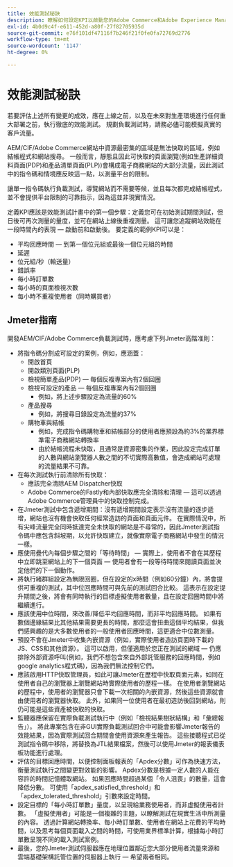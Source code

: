```yaml
---
title: 效能測試秘訣
description: 瞭解如何設定KPI以啟動您的Adobe Commerce和Adobe Experience Manager解決方案。
exl-id: 4b0d9c4f-e611-452d-a80f-27f82705935d
source-git-commit: e76f101df47116f7b246f21f0fe0fa72769d2776
workflow-type: tm+mt
source-wordcount: '1147'
ht-degree: 0%

---
```


# 效能測試秘訣

若要評估上述所有變更的成效，應在上線之前，以及在未來對生產環境進行任何重大部署之前，執行徹底的效能測試。 規劃負載測試時，請務必儘可能模擬真實的客戶流量。

AEM/CIF/Adobe Commerce網站中資源最密集的區域是無法快取的區域，例如結帳程式和網站搜尋。 一般而言，靜態且因此可快取的頁面瀏覽(例如生產詳細資料頁面(PDP)和產品清單頁面(PLP))會構成電子商務網站的大部分流量，因此測試中的指令碼和情境應反映這一點，以測量平台的限制。

讓單一指令碼執行負載測試，導覽網站而不需要等候，並且每次都完成結帳程式，並不會提供平台限制的可靠指示，因為這並非現實情況。

定義KPI應該是效能測試計畫中的第一個步驟：定義您可在初始測試期間測試，但日後可再次測量的量度，並可在網站上線後重複測量。 這可讓您追蹤網站效能在一段時間內的表現 — 啟動前和啟動後。 要定義的範例KPI可以是：

- 平均回應時間 — 到第一個位元組或最後一個位元組的時間
- 延遲
- 位元組/秒（輸送量）
- 錯誤率
- 每小時訂單數
- 每小時的頁面檢視次數
- 每小時不重複使用者（同時購買者）

## Jmeter指南

開發AEM/CIF/Adobe Commerce負載測試時，應考慮下列Jmeter高階准則：

- 將指令碼分割成可設定的案例，例如，應涵蓋：
   - 開啟首頁
   - 開啟類別頁面(PLP)
   - 檢視簡單產品(PDP) — 每個反複專案內有2個回圈
   - 檢視可設定的產品 — 每個反複專案內有2個回圈
      - 例如，將上述步驟設定為流量的60%
   - 產品搜尋
      - 例如，將搜尋目錄設定為流量的37%
   - 購物車與結帳
      - 例如，完成指令碼購物車和結帳部分的使用者應預設為約3%的業界標準電子商務網站轉換率
      - 由於結帳流程未快取，且通常是資源密集的作業，因此設定完成訂單的人數與網站瀏覽器人數之間的不切實際高數值，會造成網站可處理的流量結果不可靠。
- 在每次測試執行前清除所有快取：
   - 應該完全清除AEM Dispatcher快取
   - Adobe Commerce的Fastly和內部快取應完全清除和清理 — 這可以透過Adobe Commerce管理員中的快取控制完成。
- 在Jmeter測試中包含遞增期間：沒有遞增期間設定表示沒有流量的逐步遞增，網站也沒有機會快取任何經常造訪的頁面和頁面元件。 在實際情況中，所有尖峰流量完全同時抵達完全未快取的網站是不尋常的，因此Jmeter測試指令碼中應包含斜坡期，以允許快取建立，就像實際電子商務網站中發生的情況一樣。
- 應使用疊代內每個步驟之間的「等待時間」 — 實際上，使用者不會在其歷程中立即跳至網站上的下一個頁面 — 使用者會有一段等待時間來閱讀頁面並決定他們的下一個動作。
- 將執行緒群組設定為無限回圈，但在設定的x時間（例如60分鐘）內，將會提供可重複的測試，其中位回應時間可與先前的測試回合比較。 這表示在設定提升期間之後，將會有同時執行的目標虛擬使用者數量，且在設定回圈時間中將繼續進行。
- 應該使用中位時間，來改善/降低平均回應時間，而非平均回應時間。 如果有數個邊緣結果比其他結果需要更長的時間，那麼這會扭曲這個平均結果，但我們感興趣的是大多數使用者的一般使用者回應時間，這更適合中位數測量。
- 預設不會在Jmeter中收集內嵌資源（例如，實際使用者造訪頁面時下載的JS、CSS和其他資源）。 這可以啟用，但僅適用於您正在測試的網域 — 仍應排除外部資源呼叫(例如，我們不想包含來自外部託管服務的回應時間，例如 google analytics程式碼)，因為我們無法控制它們。
- 應該啟用HTTP快取管理員，如此可讓Jmeter在歷程中快取頁面元素，如同在使用者自己的瀏覽器上瀏覽網站時實際使用者的歷程一樣。 在使用者瀏覽網站的歷程中，使用者的瀏覽器只會下載一次相關的內嵌資源，然後這些資源就會由使用者的瀏覽器快取。 此外，如果同一位使用者在最初造訪後回到網站，則仍可能是這些資產被快取的快取。
- 監聽器應保留在實際負載測試執行中（例如「檢視結果樹狀結構」和「彙總報告」）。 將此專案包含在非GUI實際負載測試回合中可能會影響Jmeter報告的效能結果，因為實際測試回合期間會使用資源來產生報告。 這些接聽程式已從測試指令碼中移除，將替換為JTL結果檔案，然後可以使用Jmeter的報表儀表板功能進行處理。
- 評估的目標回應時間，以便控制面板報表的「Apdex分數」可作為快速方法，衡量測試執行之間變更對效能的影響。 Apdex分數是根據一定人數的人能在容許的時間記憶體取網站。 如果回應時間超過某個「令人沮喪」的數量，這會降低分數。 可使用「apdex_satisfied_threshold」和「apdex_tolerated_threshold」引數來設定時間。
- 設定目標的「每小時訂單數」量度，以呈現給業務使用者，而非虛擬使用者計數。 「虛擬使用者」可能是一個複雜的主題，以瞭解測試在現實生活中所測量的內容。 透過計算網站轉換率、每小時訂單數、使用者在網站上花費的平均時間，以及思考每個頁面載入之間的時間，可使用業界標準計算，根據每小時訂單數呈現不同的載入測試案例。
- 最後，您的Jmeter測試伺服器應在地理位置鄰近您大部分使用者流量來源和雲端基礎架構託管位置的伺服器上執行 — 希望兩者相同。
